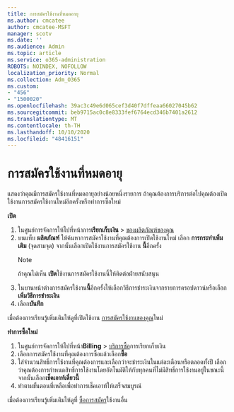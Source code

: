 ```yaml
---
title: การสมัครใช้งานที่หมดอายุ
ms.author: cmcatee
author: cmcatee-MSFT
manager: scotv
ms.date: ''
ms.audience: Admin
ms.topic: article
ms.service: o365-administration
ROBOTS: NOINDEX, NOFOLLOW
localization_priority: Normal
ms.collection: Adm_O365
ms.custom:
- "456"
- "1500020"
ms.openlocfilehash: 39ac3c49e6d065cef3d40f7dffeaa66027045b62
ms.sourcegitcommit: beb9715ac0c8e8333fef6764ecd346b7401a2612
ms.translationtype: MT
ms.contentlocale: th-TH
ms.lasthandoff: 10/10/2020
ms.locfileid: "48416151"
---
```

# <a name="expired-subscription"></a>การสมัครใช้งานที่หมดอายุ

แสดงว่าคุณมีการสมัครใช้งานที่หมดอายุอย่างน้อยหนึ่งรายการ ถ้าคุณต้องการบริการต่อไปคุณต้องเปิดใช้งานการสมัครใช้งานใหม่อีกครั้งหรือทำการซื้อใหม่
  
**เปิด**
  
1. ในศูนย์การจัดการให้ไปที่หน้าการ**เรียกเก็บเงิน** \> [ของผลิตภัณฑ์ของคุณ](https://go.microsoft.com/fwlink/p/?linkid=842054)
2. บนแท็บ **ผลิตภัณฑ์** ให้ค้นหาการสมัครใช้งานที่คุณต้องการเปิดใช้งานใหม่ เลือก **การกระทำเพิ่มเติม** (จุดสามจุด) จากนั้นเลือกเปิดใช้งานการสมัครใช้งาน **นี้**อีกครั้ง
    > [!NOTE]
    > ถ้าคุณไม่เห็น **เปิด**ใช้งานการสมัครใช้งานนี้ให้ติดต่อฝ่ายสนับสนุน
3. ในบานหน้าต่างการสมัครใช้งาน**นี้**อีกครั้งให้เลือกวิธีการชำระเงินจากรายการดรอปดาวน์หรือเลือก**เพิ่มวิธีการชำระเงิน**
4. เลือก**บันทึก**

เมื่อต้องการเรียนรู้เพิ่มเติมให้ดูที่เปิดใช้งาน [การสมัครใช้งานของคุณ](https://docs.microsoft.com/microsoft-365/commerce/subscriptions/reactivate-your-subscription)ใหม่

**ทำการซื้อใหม่**
  
1. ในศูนย์การจัดการให้ไปที่หน้า**Billing** \> [บริการซื้อ](https://go.microsoft.com/fwlink/p/?linkid=868433)การเรียกเก็บเงิน
2. เลือกการสมัครใช้งานที่คุณต้องการซื้อแล้วเลือก**ซื้อ**
3. ใส่จำนวนสิทธิ์การใช้งานที่คุณต้องการและเลือกว่าจะชำระเงินในแต่ละเดือนหรือตลอดทั้งปี เลือกว่าคุณต้องการกำหนดสิทธิ์การใช้งานโดยอัตโนมัติให้กับทุกคนที่ไม่มีสิทธิ์การใช้งานอยู่ในขณะนี้ จากนั้นเลือก**เช็คเอาท์เดี๋ยวนี้**
4. ทำตามขั้นตอนที่เหลือเพื่อทำการเช็คเอาท์ให้เสร็จสมบูรณ์

เมื่อต้องการเรียนรู้เพิ่มเติมให้ดูที่ [ซื้อการสมัคร](https://docs.microsoft.com/microsoft-365/commerce/buy-another-subscription)ใช้งานอื่น